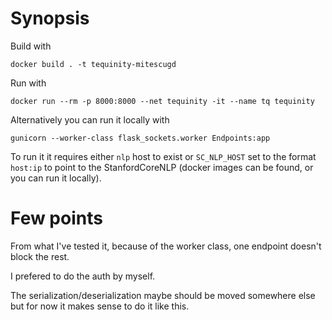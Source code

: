 # Synopsis

Build with

```
docker build . -t tequinity-mitescugd
```

Run with

```
docker run --rm -p 8000:8000 --net tequinity -it --name tq tequinity
```

Alternatively you can run it locally with

```
gunicorn --worker-class flask_sockets.worker Endpoints:app
```

To run it it requires either `nlp` host to exist or `SC_NLP_HOST`
set to the format `host:ip` to point to the StanfordCoreNLP (docker images
can be found, or you can run it locally).

# Few points

From what I've tested it, because of the worker class, one endpoint
doesn't block the rest.

I prefered to do the auth by myself.

The serialization/deserialization maybe should be moved somewhere else but
for now it makes sense to do it like this.

